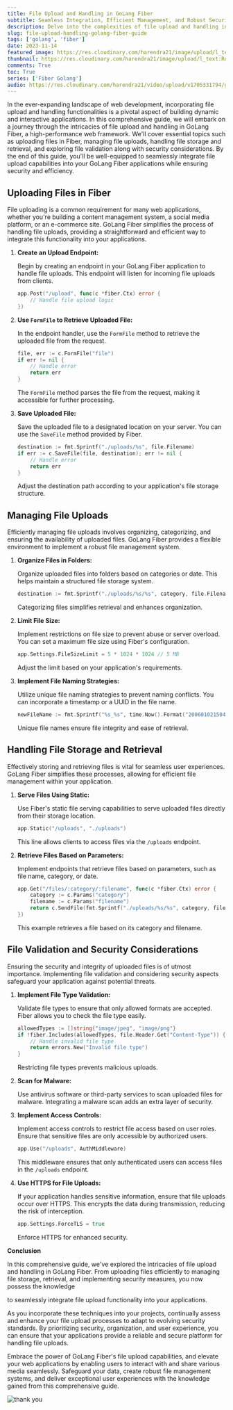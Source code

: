 ```yaml
---
title: File Upload and Handling in GoLang Fiber
subtitle: Seamless Integration, Efficient Management, and Robust Security
description: Delve into the complexities of file upload and handling in GoLang Fiber, a high-performance web framework. Learn the essentials of uploading files, efficient file management, secure storage, and retrieval.
slug: file-upload-handling-golang-fiber-guide
tags: ['golang', 'fiber']
date: 2023-11-14
featured_image: https://res.cloudinary.com/harendra21/image/upload/l_text:Roboto_50_bold:File%20Upload%20in%20GoLang%20Fiber,co_rgb:fff/golangwithexample/golang-fiber-course.png
thumbnail: https://res.cloudinary.com/harendra21/image/upload/l_text:Roboto_50_bold:File%20Upload%20in%20GoLang%20Fiber,co_rgb:fff/golangwithexample/golang-fiber-course.png
comments: True
toc: True
series: ['Fiber Golang']
audio: https://res.cloudinary.com/harendra21/video/upload/v1705331794/golangwithexample/golang-fiber-file-upliad-guide.mp3
---
```

In the ever-expanding landscape of web development, incorporating file upload and handling functionalities is a pivotal aspect of building dynamic and interactive applications. In this comprehensive guide, we will embark on a journey through the intricacies of file upload and handling in GoLang Fiber, a high-performance web framework. We'll cover essential topics such as uploading files in Fiber, managing file uploads, handling file storage and retrieval, and exploring file validation along with security considerations. By the end of this guide, you'll be well-equipped to seamlessly integrate file upload capabilities into your GoLang Fiber applications while ensuring security and efficiency.

## Uploading Files in Fiber

File uploading is a common requirement for many web applications, whether you're building a content management system, a social media platform, or an e-commerce site. GoLang Fiber simplifies the process of handling file uploads, providing a straightforward and efficient way to integrate this functionality into your applications.

1. **Create an Upload Endpoint:**

   Begin by creating an endpoint in your GoLang Fiber application to handle file uploads. This endpoint will listen for incoming file uploads from clients.

   ```go
   app.Post("/upload", func(c *fiber.Ctx) error {
       // Handle file upload logic
   })
   ```

2. **Use `FormFile` to Retrieve Uploaded File:**

   In the endpoint handler, use the `FormFile` method to retrieve the uploaded file from the request.

   ```go
   file, err := c.FormFile("file")
   if err != nil {
       // Handle error
       return err
   }
   ```

   The `FormFile` method parses the file from the request, making it accessible for further processing.

3. **Save Uploaded File:**

   Save the uploaded file to a designated location on your server. You can use the `SaveFile` method provided by Fiber.

   ```go
   destination := fmt.Sprintf("./uploads/%s", file.Filename)
   if err := c.SaveFile(file, destination); err != nil {
       // Handle error
       return err
   }
   ```

   Adjust the destination path according to your application's file storage structure.

## Managing File Uploads

Efficiently managing file uploads involves organizing, categorizing, and ensuring the availability of uploaded files. GoLang Fiber provides a flexible environment to implement a robust file management system.

1. **Organize Files in Folders:**

   Organize uploaded files into folders based on categories or date. This helps maintain a structured file storage system.

   ```go
   destination := fmt.Sprintf("./uploads/%s/%s", category, file.Filename)
   ```

   Categorizing files simplifies retrieval and enhances organization.

2. **Limit File Size:**

   Implement restrictions on file size to prevent abuse or server overload. You can set a maximum file size using Fiber's configuration.

   ```go
   app.Settings.FileSizeLimit = 5 * 1024 * 1024 // 5 MB
   ```

   Adjust the limit based on your application's requirements.

3. **Implement File Naming Strategies:**

   Utilize unique file naming strategies to prevent naming conflicts. You can incorporate a timestamp or a UUID in the file name.

   ```go
   newFileName := fmt.Sprintf("%s_%s", time.Now().Format("20060102150405"), file.Filename)
   ```

   Unique file names ensure file integrity and ease of retrieval.

## Handling File Storage and Retrieval

Effectively storing and retrieving files is vital for seamless user experiences. GoLang Fiber simplifies these processes, allowing for efficient file management within your application.

1. **Serve Files Using Static:**

   Use Fiber's static file serving capabilities to serve uploaded files directly from their storage location.

   ```go
   app.Static("/uploads", "./uploads")
   ```

   This line allows clients to access files via the `/uploads` endpoint.

2. **Retrieve Files Based on Parameters:**

   Implement endpoints that retrieve files based on parameters, such as file name, category, or date.

   ```go
   app.Get("/files/:category/:filename", func(c *fiber.Ctx) error {
       category := c.Params("category")
       filename := c.Params("filename")
       return c.SendFile(fmt.Sprintf("./uploads/%s/%s", category, filename))
   })
   ```

   This example retrieves a file based on its category and filename.

## File Validation and Security Considerations

Ensuring the security and integrity of uploaded files is of utmost importance. Implementing file validation and considering security aspects safeguard your application against potential threats.

1. **Implement File Type Validation:**

   Validate file types to ensure that only allowed formats are accepted. Fiber allows you to check the file type easily.

   ```go
   allowedTypes := []string{"image/jpeg", "image/png"}
   if !fiber.Includes(allowedTypes, file.Header.Get("Content-Type")) {
       // Handle invalid file type
       return errors.New("Invalid file type")
   }
   ```

   Restricting file types prevents malicious uploads.

2. **Scan for Malware:**

   Use antivirus software or third-party services to scan uploaded files for malware. Integrating a malware scan adds an extra layer of security.

3. **Implement Access Controls:**

   Implement access controls to restrict file access based on user roles. Ensure that sensitive files are only accessible by authorized users.

   ```go
   app.Use("/uploads", AuthMiddleware)
   ```

   This middleware ensures that only authenticated users can access files in the `/uploads` endpoint.

4. **Use HTTPS for File Uploads:**

   If your application handles sensitive information, ensure that file uploads occur over HTTPS. This encrypts the data during transmission, reducing the risk of interception.

   ```go
   app.Settings.ForceTLS = true
   ```

   Enforce HTTPS for enhanced security.

**Conclusion**

In this comprehensive guide, we've explored the intricacies of file upload and handling in GoLang Fiber. From uploading files efficiently to managing file storage, retrieval, and implementing security measures, you now possess the knowledge

 to seamlessly integrate file upload functionality into your applications.

As you incorporate these techniques into your projects, continually assess and enhance your file upload processes to adapt to evolving security standards. By prioritizing security, organization, and user experience, you can ensure that your applications provide a reliable and secure platform for handling file uploads.

Embrace the power of GoLang Fiber's file upload capabilities, and elevate your web applications by enabling users to interact with and share various media seamlessly. Safeguard your data, create robust file management systems, and deliver exceptional user experiences with the knowledge gained from this comprehensive guide.


![thank you](https://res.cloudinary.com/harendra21/image/upload/w_500/golangwithexample/blog-2020-04-07-how_to_say_thank_you_in_business_i69dkn.png)